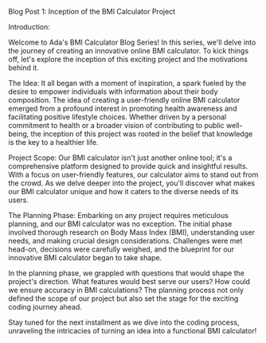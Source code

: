 Blog Post 1: 
Inception of the BMI Calculator Project

Introduction:


Welcome to Ada's BMI Calculator Blog Series! In this series, we'll delve into the journey of creating an innovative online BMI calculator. To kick things off, let's explore the inception of this exciting project and the motivations behind it.

The Idea:
It all began with a moment of inspiration, a spark fueled by the desire to empower individuals with information about their body composition. The idea of creating a user-friendly online BMI calculator emerged from a profound interest in promoting health awareness and facilitating positive lifestyle choices. Whether driven by a personal commitment to health or a broader vision of contributing to public well-being, the inception of this project was rooted in the belief that knowledge is the key to a healthier life.

Project Scope:
Our BMI calculator isn't just another online tool; it's a comprehensive platform designed to provide quick and insightful results. With a focus on user-friendly features, our calculator aims to stand out from the crowd. As we delve deeper into the project, you'll discover what makes our BMI calculator unique and how it caters to the diverse needs of its users.

The Planning Phase:
Embarking on any project requires meticulous planning, and our BMI calculator was no exception. The initial phase involved thorough research on Body Mass Index (BMI), understanding user needs, and making crucial design considerations. Challenges were met head-on, decisions were carefully weighed, and the blueprint for our innovative BMI calculator began to take shape.

In the planning phase, we grappled with questions that would shape the project's direction. What features would best serve our users? How could we ensure accuracy in BMI calculations? The planning process not only defined the scope of our project but also set the stage for the exciting coding journey ahead.

Stay tuned for the next installment as we dive into the coding process, unraveling the intricacies of turning an idea into a functional BMI calculator!





